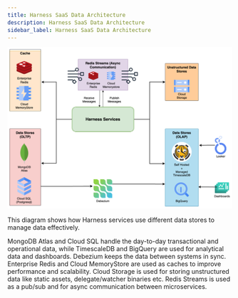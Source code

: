 ```yaml
---
title: Harness SaaS Data Architecture
description: Harness SaaS Data Architecture
sidebar_label: Harness SaaS Data Architecture
---
```


![](./static/harness_saas_data_architecture.png)

This diagram shows how Harness services use different data stores to manage data effectively.

MongoDB Atlas and Cloud SQL handle the day-to-day transactional and operational data, while TimescaleDB and BigQuery are used for analytical data and dashboards. Debezium keeps the data between systems in sync. Enterprise Redis and Cloud MemoryStore are used as caches to improve performance and scalability. Cloud Storage is used for storing unstructured data like static assets, delegate/watcher binaries etc. Redis Streams is used as a pub/sub and for async communication between microservices.

